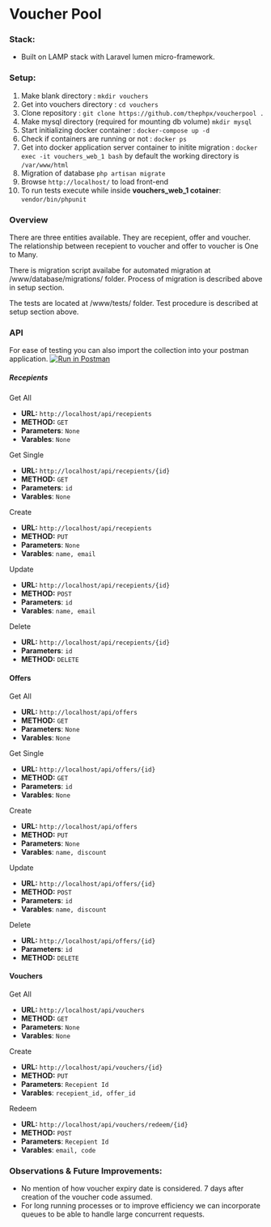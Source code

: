 # Voucher Pool

### Stack:
- Built on LAMP stack with Laravel lumen micro-framework.

### Setup:
1. Make blank directory : `mkdir vouchers`
2. Get into vouchers directory : `cd vouchers`
2. Clone repository : `git clone https://github.com/thephpx/voucherpool .`
2. Make mysql directory (required for mounting db volume) `mkdir mysql`
3. Start initializing docker container : `docker-compose up -d`
4. Check if containers are running or not : `docker ps`
5. Get into docker application server container to initite migration : `docker exec -it vouchers_web_1 bash` by default the working directory is `/var/www/html`
5. Migration of database `php artisan migrate`
6. Browse `http://localhost/` to load front-end
7. To run tests execute while inside **vouchers_web_1 cotainer**: `vendor/bin/phpunit`

### Overview

There are three entities available. They are recepient, offer and voucher. The relationship between recepient to voucher and offer to voucher is One to Many.

There is migration script availabe for automated migration at /www/database/migrations/ folder. Process of migration is described above in setup section.

The tests are located at /www/tests/ folder. Test procedure is described at setup section above.

### API

For ease of testing you can also import the collection into your postman application.
[![Run in Postman](https://run.pstmn.io/button.svg)](https://app.getpostman.com/run-collection/9ccce162350cc342c9ee)

##### Recepients
Get All
- **URL:** `http://localhost/api/recepients`
- **METHOD:** `GET`
- **Parameters**: `None`
- **Varables**: `None`

Get Single
- **URL:** `http://localhost/api/recepients/{id}`
- **METHOD:** `GET`
- **Parameters**: `id`
- **Varables**: `None`

Create
- **URL:** `http://localhost/api/recepients`
- **METHOD:** `PUT`
- **Parameters**: `None`
- **Varables**: `name, email`

Update
- **URL:** `http://localhost/api/recepients/{id}`
- **METHOD:** `POST`
- **Parameters**: `id`
- **Varables**: `name, email`

Delete
- **URL:** `http://localhost/api/recepients/{id}`
- **Parameters**: `id`
- **METHOD:** `DELETE`


#### Offers
Get All
- **URL:** `http://localhost/api/offers`
- **METHOD:** `GET`
- **Parameters**: `None`
- **Varables**: `None`

Get Single
- **URL:** `http://localhost/api/offers/{id}`
- **METHOD:** `GET`
- **Parameters**: `id`
- **Varables**: `None`

Create
- **URL:** `http://localhost/api/offers`
- **METHOD:** `PUT`
- **Parameters**: `None`
- **Varables**: `name, discount`

Update
- **URL:** `http://localhost/api/offers/{id}`
- **METHOD:** `POST`
- **Parameters**: `id`
- **Varables**: `name, discount`

Delete
- **URL:** `http://localhost/api/offers/{id}`
- **Parameters**: `id`
- **METHOD:** `DELETE`

#### Vouchers
Get All
- **URL:** `http://localhost/api/vouchers`
- **METHOD:** `GET`
- **Parameters**: `None`
- **Varables**: `None`

Create
- **URL:** `http://localhost/api/vouchers/{id}`
- **METHOD:** `PUT`
- **Parameters**: `Recepient Id`
- **Varables**: `recepient_id, offer_id`

Redeem
- **URL:** `http://localhost/api/vouchers/redeem/{id}`
- **METHOD:** `POST`
- **Parameters**: `Recepient Id`
- **Varables**: `email, code`


### Observations & Future Improvements:
- No mention of how voucher expiry date is considered. 7 days after creation of the voucher code assumed.
- For long running processes or to improve efficiency we can incorporate queues to be able to handle large concurrent requests.